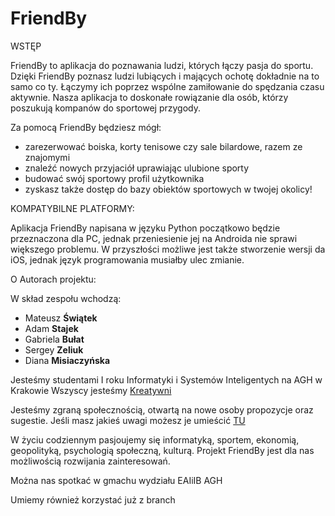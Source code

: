 # FriendBy

WSTĘP

FriendBy to aplikacja do poznawania ludzi, których łączy pasja do sportu. Dzięki FriendBy poznasz ludzi lubiących i mających ochotę dokładnie na to samo co ty. Łączymy ich poprzez wspólne zamiłowanie do spędzania czasu aktywnie. Nasza aplikacja to doskonałe rowiązanie dla osób, którzy poszukują kompanów do sportowej przygody.


Za pomocą FriendBy będziesz mógł:
  - zarezerwować boiska, korty tenisowe czy sale bilardowe, razem ze znajomymi
  - znaleźć nowych przyjaciół uprawiając ulubione sporty
  - budować swój sportowy profil użytkownika
  - zyskasz także dostęp do bazy obiektów sportowych w twojej okolicy!

KOMPATYBILNE PLATFORMY:

Aplikacja FriendBy napisana w języku Python początkowo będzie przeznaczona dla PC, jednak przeniesienie jej na Androida nie sprawi większego problemu. W przyszłości możliwe jest także stworzenie wersji da iOS, jednak język programowania musiałby ulec zmianie.


O Autorach projektu:

W skład zespołu wchodzą:
  - Mateusz **Świątek**
  - Adam **Stajek**
  - Gabriela **Bułat**
  - Sergey **Zeliuk**
  - Diana **Misiaczyńska**

Jesteśmy studentami I roku Informatyki i Systemów Inteligentych na AGH w Krakowie
Wszyscy jesteśmy [Kreatywni](https://www.youtube.com/shorts/chqYf4JbaM8) 

Jesteśmy zgraną społecznością, otwartą na nowe osoby propozycje oraz sugestie.
Jeśli masz jakieś uwagi możesz je umieścić [TU](https://forms.gle/6TwHpkseHEFVsxe48)

W życiu codziennym pasjoujemy się informatyką, sportem, ekonomią, geopolityką, psychologią społeczną, kulturą.
Projekt FriendBy jest dla nas możliwością rozwijania zainteresowań.

Można nas spotkać w gmachu wydziału EAIiIB AGH 

Umiemy również korzystać już z branch
